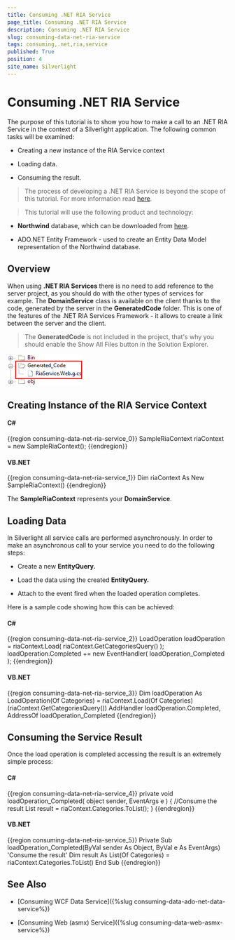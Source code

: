 ```yaml
---
title: Consuming .NET RIA Service
page_title: Consuming .NET RIA Service
description: Consuming .NET RIA Service
slug: consuming-data-net-ria-service
tags: consuming,.net,ria,service
published: True
position: 4
site_name: Silverlight
---
```


# Consuming .NET RIA Service



The purpose of this tutorial is to show you how to make a call to an .NET RIA Service in the context of a Silverlight application. The following common tasks will be examined:

* Creating a new instance of the RIA Service context

* Loading data.

* Consuming the result. 

>The process of developing a .NET RIA Service is beyond the scope of this tutorial. For more information read [here](http://msdn.microsoft.com/en-us/magazine/dd695920.aspx).

>This tutorial will use the following product and technology:

* __Northwind__ database, which can be downloaded from [here](http://www.microsoft.com/downloads/details.aspx?FamilyID=06616212-0356-46A0-8DA2-EEBC53A68034&displaylang=en). 


* ADO.NET Entity Framework - used to create an Entity Data Model representation of the Northwind database.

## Overview

When using __.NET RIA Services__ there is no need to add reference to the server project, as you should do with the other types of services for example. The __DomainService__ class is available on the client thanks to the code, generated by the server in the __GeneratedCode__ folder. This is one of the features of the .NET RIA Services Framework - it allows to create a link between the server and the client.

>The __GeneratedCode__ is not included in the project, that's why you should enable the Show All Files button in the Solution Explorer.

![Common Consuming Data Ria Service 010](images/Common_ConsumingDataRiaService_010.png)

## Creating Instance of the RIA Service Context

#### __C#__

{{region consuming-data-net-ria-service_0}}
	SampleRiaContext riaContext = new SampleRiaContext();
	{{endregion}}



#### __VB.NET__

{{region consuming-data-net-ria-service_1}}
	Dim riaContext As New SampleRiaContext()
	{{endregion}}



The __SampleRiaContext__ represents your __DomainService__.  

## Loading Data

In Silverlight all service calls are performed asynchronously. In order to make an asynchronous call to your service you need to do the following steps:

* Create a new __EntityQuery.__

* Load the data using the created __EntityQuery.__

* Attach to the event fired when the loaded operation completes.

Here is a sample code showing how this can be achieved: 

#### __C#__

{{region consuming-data-net-ria-service_2}}
	LoadOperation<Categories> loadOperation = riaContext.Load<Categories>( riaContext.GetCategoriesQuery() );
	loadOperation.Completed += new EventHandler( loadOperation_Completed );
	{{endregion}}



#### __VB.NET__

{{region consuming-data-net-ria-service_3}}
	Dim loadOperation As LoadOperation(Of Categories) = riaContext.Load(Of Categories)(riaContext.GetCategoriesQuery())
	AddHandler loadOperation.Completed, AddressOf loadOperation_Completed
	{{endregion}}



## Consuming the Service Result

Once the load operation is completed accessing the result is an extremely simple process:

#### __C#__

{{region consuming-data-net-ria-service_4}}
	private void loadOperation_Completed( object sender, EventArgs e )
	{
	    //Consume the result
	    List<Categories> result = riaContext.Categories.ToList();
	}
	{{endregion}}



#### __VB.NET__

{{region consuming-data-net-ria-service_5}}
	Private Sub loadOperation_Completed(ByVal sender As Object, ByVal e As EventArgs)
	    'Consume the result'
	    Dim result As List(Of Categories) = riaContext.Categories.ToList()
	End Sub
	{{endregion}}



## See Also

 * [Consuming WCF Data Service]({%slug consuming-data-ado-net-data-service%})

 * [Consuming Web (asmx) Service]({%slug consuming-data-web-asmx-service%})
